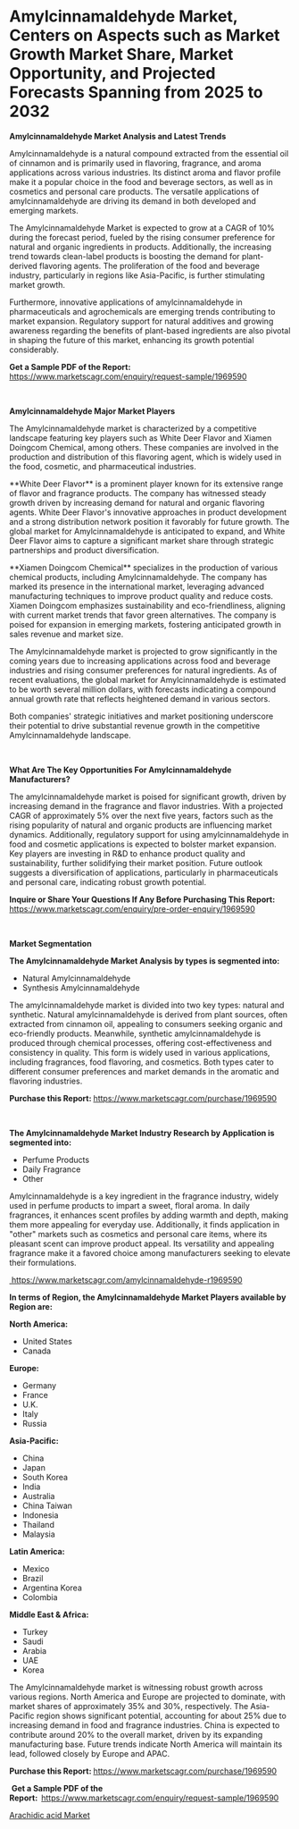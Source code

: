 <p><h1>Amylcinnamaldehyde Market, Centers on Aspects such as Market Growth Market Share, Market Opportunity, and Projected Forecasts Spanning from 2025 to 2032</h1></p><p><strong>Amylcinnamaldehyde Market Analysis and Latest Trends</strong></p>
<p><p>Amylcinnamaldehyde is a natural compound extracted from the essential oil of cinnamon and is primarily used in flavoring, fragrance, and aroma applications across various industries. Its distinct aroma and flavor profile make it a popular choice in the food and beverage sectors, as well as in cosmetics and personal care products. The versatile applications of amylcinnamaldehyde are driving its demand in both developed and emerging markets.</p><p>The Amylcinnamaldehyde Market is expected to grow at a CAGR of 10% during the forecast period, fueled by the rising consumer preference for natural and organic ingredients in products. Additionally, the increasing trend towards clean-label products is boosting the demand for plant-derived flavoring agents. The proliferation of the food and beverage industry, particularly in regions like Asia-Pacific, is further stimulating market growth. </p><p>Furthermore, innovative applications of amylcinnamaldehyde in pharmaceuticals and agrochemicals are emerging trends contributing to market expansion. Regulatory support for natural additives and growing awareness regarding the benefits of plant-based ingredients are also pivotal in shaping the future of this market, enhancing its growth potential considerably.</p></p>
<p><strong>Get a Sample PDF of the Report:&nbsp;</strong> <a href="https://www.marketscagr.com/enquiry/request-sample/1969590?utm_campaign=2987&utm_medium=2&utm_source=Github&utm_content=ia&utm_term=01042025&utm_id=amylcinnamaldehyde">https://www.marketscagr.com/enquiry/request-sample/1969590</a></p>
<p>&nbsp;</p>
<p><strong>Amylcinnamaldehyde Major Market Players</strong></p>
<p><p>The Amylcinnamaldehyde market is characterized by a competitive landscape featuring key players such as White Deer Flavor and Xiamen Doingcom Chemical, among others. These companies are involved in the production and distribution of this flavoring agent, which is widely used in the food, cosmetic, and pharmaceutical industries.</p><p>**White Deer Flavor** is a prominent player known for its extensive range of flavor and fragrance products. The company has witnessed steady growth driven by increasing demand for natural and organic flavoring agents. White Deer Flavor's innovative approaches in product development and a strong distribution network position it favorably for future growth. The global market for Amylcinnamaldehyde is anticipated to expand, and White Deer Flavor aims to capture a significant market share through strategic partnerships and product diversification.</p><p>**Xiamen Doingcom Chemical** specializes in the production of various chemical products, including Amylcinnamaldehyde. The company has marked its presence in the international market, leveraging advanced manufacturing techniques to improve product quality and reduce costs. Xiamen Doingcom emphasizes sustainability and eco-friendliness, aligning with current market trends that favor green alternatives. The company is poised for expansion in emerging markets, fostering anticipated growth in sales revenue and market size.</p><p>The Amylcinnamaldehyde market is projected to grow significantly in the coming years due to increasing applications across food and beverage industries and rising consumer preferences for natural ingredients. As of recent evaluations, the global market for Amylcinnamaldehyde is estimated to be worth several million dollars, with forecasts indicating a compound annual growth rate that reflects heightened demand in various sectors.</p><p>Both companies' strategic initiatives and market positioning underscore their potential to drive substantial revenue growth in the competitive Amylcinnamaldehyde landscape.</p></p>
<p>&nbsp;</p>
<p><strong>What Are The Key Opportunities For Amylcinnamaldehyde Manufacturers?</strong></p>
<p><p>The amylcinnamaldehyde market is poised for significant growth, driven by increasing demand in the fragrance and flavor industries. With a projected CAGR of approximately 5% over the next five years, factors such as the rising popularity of natural and organic products are influencing market dynamics. Additionally, regulatory support for using amylcinnamaldehyde in food and cosmetic applications is expected to bolster market expansion. Key players are investing in R&D to enhance product quality and sustainability, further solidifying their market position. Future outlook suggests a diversification of applications, particularly in pharmaceuticals and personal care, indicating robust growth potential.</p></p>
<p><strong>Inquire or Share Your Questions If Any Before Purchasing This Report:</strong> <a href="https://www.marketscagr.com/enquiry/pre-order-enquiry/1969590?utm_campaign=2987&utm_medium=2&utm_source=Github&utm_content=ia&utm_term=01042025&utm_id=amylcinnamaldehyde">https://www.marketscagr.com/enquiry/pre-order-enquiry/1969590</a></p>
<p>&nbsp;</p>
<p><strong>Market Segmentation</strong></p>
<p><strong>The Amylcinnamaldehyde Market Analysis by types is segmented into:</strong></p>
<p><ul><li>Natural Amylcinnamaldehyde</li><li>Synthesis Amylcinnamaldehyde</li></ul></p>
<p><p>The amylcinnamaldehyde market is divided into two key types: natural and synthetic. Natural amylcinnamaldehyde is derived from plant sources, often extracted from cinnamon oil, appealing to consumers seeking organic and eco-friendly products. Meanwhile, synthetic amylcinnamaldehyde is produced through chemical processes, offering cost-effectiveness and consistency in quality. This form is widely used in various applications, including fragrances, food flavoring, and cosmetics. Both types cater to different consumer preferences and market demands in the aromatic and flavoring industries.</p></p>
<p><strong>Purchase this Report:&nbsp;</strong><a href="https://www.marketscagr.com/purchase/1969590?utm_campaign=2987&utm_medium=2&utm_source=Github&utm_content=ia&utm_term=01042025&utm_id=amylcinnamaldehyde">https://www.marketscagr.com/purchase/1969590</a></p>
<p>&nbsp;</p>
<p><strong>The Amylcinnamaldehyde Market Industry Research by Application is segmented into:</strong></p>
<p><ul><li>Perfume Products</li><li>Daily Fragrance</li><li>Other</li></ul></p>
<p><p>Amylcinnamaldehyde is a key ingredient in the fragrance industry, widely used in perfume products to impart a sweet, floral aroma. In daily fragrances, it enhances scent profiles by adding warmth and depth, making them more appealing for everyday use. Additionally, it finds application in "other" markets such as cosmetics and personal care items, where its pleasant scent can improve product appeal. Its versatility and appealing fragrance make it a favored choice among manufacturers seeking to elevate their formulations.</p></p>
<p><a href="https://www.marketscagr.com/amylcinnamaldehyde-r1969590?utm_campaign=2987&utm_medium=2&utm_source=Github&utm_content=ia&utm_term=01042025&utm_id=amylcinnamaldehyde">&nbsp;https://www.marketscagr.com/amylcinnamaldehyde-r1969590</a></p>
<p><strong>In terms of Region, the Amylcinnamaldehyde Market Players available by Region are:</strong></p>
<p>
    <p> <strong> North America: </strong>
        <ul>
            <li>United States</li>
            <li>Canada</li>
        </ul>
        </p> 
    <p> <strong> Europe: </strong>
        <ul>
            <li>Germany</li>
            <li>France</li>
            <li>U.K.</li>
            <li>Italy</li>
            <li>Russia</li>
        </ul>
        </p> 
    <p> <strong> Asia-Pacific: </strong>
        <ul>
            <li>China</li>
            <li>Japan</li>
            <li>South Korea</li>
            <li>India</li>
            <li>Australia</li>
            <li>China Taiwan</li>
            <li>Indonesia</li>
            <li>Thailand</li>
            <li>Malaysia</li>
        </ul>
        </p> 
    <p> <strong> Latin America: </strong>
        <ul>
            <li>Mexico</li>
            <li>Brazil</li>
            <li>Argentina Korea</li>
            <li>Colombia</li>
        </ul>
        </p> 
    <p> <strong> Middle East & Africa: </strong>
        <ul>
            <li>Turkey</li>
            <li>Saudi</li>
            <li>Arabia</li>
            <li>UAE</li>
            <li>Korea</li>
        </ul>
    </p>
    </p>
<p><p>The Amylcinnamaldehyde market is witnessing robust growth across various regions. North America and Europe are projected to dominate, with market shares of approximately 35% and 30%, respectively. The Asia-Pacific region shows significant potential, accounting for about 25% due to increasing demand in food and fragrance industries. China is expected to contribute around 20% to the overall market, driven by its expanding manufacturing base. Future trends indicate North America will maintain its lead, followed closely by Europe and APAC.</p></p>
<p><strong>Purchase this Report: </strong><a href="https://www.marketscagr.com/purchase/1969590?utm_campaign=2987&utm_medium=2&utm_source=Github&utm_content=ia&utm_term=01042025&utm_id=amylcinnamaldehyde">https://www.marketscagr.com/purchase/1969590</a></p>
<p>&nbsp;<strong>Get a Sample PDF of the Report:&nbsp;&nbsp;</strong><a href="https://www.marketscagr.com/enquiry/request-sample/1969590?utm_campaign=2987&utm_medium=2&utm_source=Github&utm_content=ia&utm_term=01042025&utm_id=amylcinnamaldehyde">https://www.marketscagr.com/enquiry/request-sample/1969590</a></p>
<p><strong></strong></p>
<p><p><a href="https://github.com/alasmyayock/Market-Research-Report-List-1/blob/main/arachidic-acid-market.md?utm_campaign=2987&utm_medium=2&utm_source=Github&utm_content=ia&utm_term=01042025&utm_id=amylcinnamaldehyde">Arachidic acid Market</a></p></p>